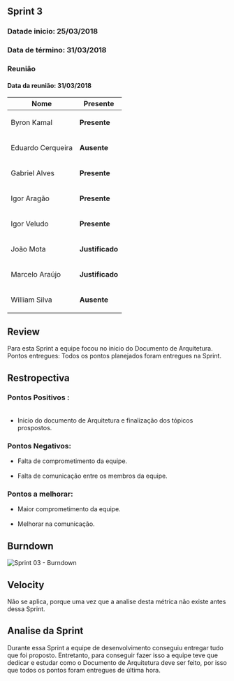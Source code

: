## Sprint 3

### Datade inicio: 25/03/2018

### Data de término: 31/03/2018

### Reunião
#### Data da reunião: 31/03/2018
|Nome|Presente|
|----|----|
|Byron Kamal|<p><strong>Presente</strong></p> |
|Eduardo Cerqueira|<p><strong>Ausente</strong></p>|
|Gabriel Alves|<p><strong>Presente</strong></p> |
|Igor Aragão|<p><strong>Presente</strong></p> |
|Igor Veludo|<p><strong>Presente</strong></p> |
|João Mota|<p><strong>Justificado</strong></p>|
|Marcelo Araújo|<p><strong>Justificado</strong></p>|
|William Silva|<p><strong>Ausente</strong></p>|

## Review
Para esta Sprint a equipe focou no inicio do Documento de Arquitetura.
Pontos entregues: Todos os pontos planejados foram entregues na Sprint.

## Restropectiva
### Pontos Positivos :
<ul>
   <li> Inicio do documento de Arquitetura e finalização dos tópicos prospostos.</li>
</ul>

### Pontos Negativos:

<ul>
    <li> Falta de comprometimento da equipe.</li>
    <li> Falta de comunicação entre os membros da equipe.</li>
</ul>

### Pontos a melhorar:

<ul>
  <li> Maior comprometimento da equipe.</li>
  <li> Melhorar na comunicação.</li>
</ul>

## Burndown
![Sprint 03 - Burndown](https://imgur.com/3SHiAs5.png)

## Velocity
Não se aplica, porque uma vez que a analise desta métrica não existe antes dessa Sprint.

## Analise da Sprint
Durante essa Sprint a equipe de desenvolvimento conseguiu entregar tudo que foi proposto. Entretanto, para conseguir fazer isso a equipe teve que dedicar e estudar como o Documento de Arquitetura deve ser feito, por isso que todos os pontos foram entregues de última hora.
